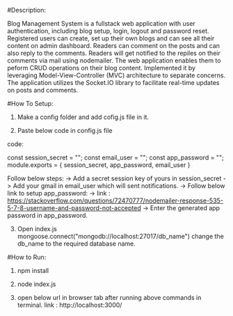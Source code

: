 #Description:

Blog Management System is a fullstack web application with user authentication, including blog setup, login,
logout and password reset. 
Registered users can create, set up their own blogs and can see all their content on admin dashboard. 
Readers can comment on the posts and can also reply to the comments.
Readers will get notified to the repiles on their comments via mail using nodemailer.
The web application enables them to peform CRUD operations on their blog content.
Implemented it by leveraging Model-View-Controller (MVC) architecture to separate concerns.
The application utilizes the Socket.IO library to facilitate real-time updates on posts and comments.

#How To Setup:

1) Make a config folder and add cofig.js file in it.
 
2) Paste below code in config.js file

code:

const session_secret = "";
const email_user = "";
const app_password = "";
module.exports = {
    session_secret,
    app_password,
    email_user
}

Follow below steps:
-> Add a secret session key of yours in session_secret
-> Add your gmail in email_user which will sent notifications.
-> Follow below link to setup app_password:
-> link : https://stackoverflow.com/questions/72470777/nodemailer-response-535-5-7-8-username-and-password-not-accepted
-> Enter the generated app password in app_password.

3) Open index.js
mongoose.connect("mongodb://localhost:27017/db_name")
change the db_name to the required database name.

#How to Run:

1) npm install

2) node index.js

2) open below url in browser tab after running above commands in terminal.
link : http://localhost:3000/
